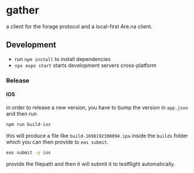 # gather

a client for the forage protocol and a local-first Are.na client.

## Development

- run `npm install` to install dependencies
- `npx expo start` starts development servers cross-platform

### Release

#### IOS

in order to release a new version, you have to bump the version in `app.json` and then run

```bash
npm run build-ios
```

this will produce a file like `build-1698192300094.ipa` inside the `builds` folder which you can then provide to `eas submit`.

```bash
eas submit -p ios
```

provide the filepath and then it will submit it to testflight automatically.

